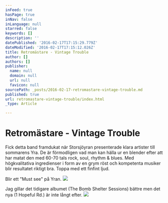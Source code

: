 ```yaml
---
inFeed: true
hasPage: true
inNav: false
inLanguage: null
starred: false
keywords: []
description: ''
datePublished: '2016-02-17T17:15:29.779Z'
dateModified: '2016-02-17T17:15:12.026Z'
title: Retromästare - Vintage Trouble
author: []
authors: []
publisher:
  name: null
  domain: null
  url: null
  favicon: null
sourcePath: _posts/2016-02-17-retromastare-vintage-trouble.md
published: true
url: retromastare-vintage-trouble/index.html
_type: Article

---
```

# Retromästare - Vintage Trouble

Fick detta band framdukat när Storsjöyran presenterade klara artister till sommarens Yra. De är förmodligen vad man kan hälla ur en blender efter att har matat den med 60-70 tals rock, soul, rhythm & blues. Med högkvalitativa ingredienser i form av en grym röst och kompetenta musiker blir resultatet riktigt bra. Toppa med ett finfint ljud.

Blir ett "Must see" på Yran.
![](https://the-grid-user-content.s3-us-west-2.amazonaws.com/0dec8326-d175-4f00-b5e2-27d5840dda3f.jpg)

Jag gillar det tidigare albumet (The Bomb Shelter Sessions) bättre men det nya (1 Hopeful Rd.) är inte långt efter.
![](https://the-grid-user-content.s3-us-west-2.amazonaws.com/975a201a-e49c-4271-b5fb-39949fd2dbb0.jpg)